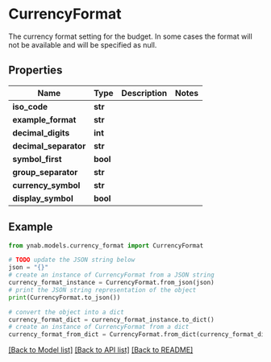 # CurrencyFormat

The currency format setting for the budget.  In some cases the format will not be available and will be specified as null.

## Properties

Name | Type | Description | Notes
------------ | ------------- | ------------- | -------------
**iso_code** | **str** |  | 
**example_format** | **str** |  | 
**decimal_digits** | **int** |  | 
**decimal_separator** | **str** |  | 
**symbol_first** | **bool** |  | 
**group_separator** | **str** |  | 
**currency_symbol** | **str** |  | 
**display_symbol** | **bool** |  | 

## Example

```python
from ynab.models.currency_format import CurrencyFormat

# TODO update the JSON string below
json = "{}"
# create an instance of CurrencyFormat from a JSON string
currency_format_instance = CurrencyFormat.from_json(json)
# print the JSON string representation of the object
print(CurrencyFormat.to_json())

# convert the object into a dict
currency_format_dict = currency_format_instance.to_dict()
# create an instance of CurrencyFormat from a dict
currency_format_from_dict = CurrencyFormat.from_dict(currency_format_dict)
```
[[Back to Model list]](../README.md#documentation-for-models) [[Back to API list]](../README.md#documentation-for-api-endpoints) [[Back to README]](../README.md)


